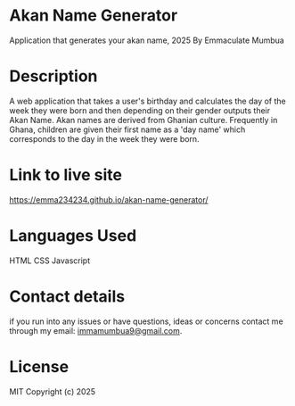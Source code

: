 # Akan Name Generator
Application that generates your akan name, 2025
By Emmaculate Mumbua

# Description
A web application that takes a user's birthday and calculates the day of the week they were born and then depending on their gender outputs their Akan Name.
Akan names are derived from Ghanian culture. Frequently in Ghana, children are given their first name as a 'day name' which corresponds to the day in the week they were born.

# Link to live site
https://emma234234.github.io/akan-name-generator/

# Languages Used
HTML
CSS
Javascript

# Contact details 
if you run into any issues or have questions, ideas or concerns contact me through my email: immamumbua9@gmail.com.

# License
MIT Copyright (c) 2025

